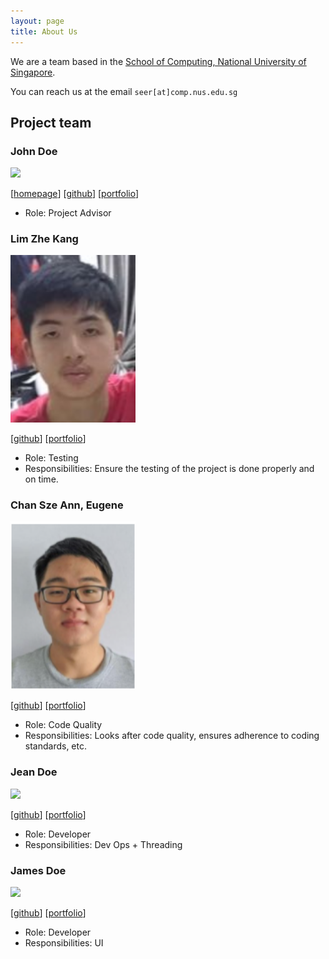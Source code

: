 ```yaml
---
layout: page
title: About Us
---
```


We are a team based in the [School of Computing, National University of Singapore](http://www.comp.nus.edu.sg).

You can reach us at the email `seer[at]comp.nus.edu.sg`

## Project team

### John Doe

<img src="images/johndoe.png" width="200px">

[[homepage](http://www.comp.nus.edu.sg/~damithch)]
[[github](https://github.com/johndoe)]
[[portfolio](team/johndoe.md)]

* Role: Project Advisor

### Lim Zhe Kang

<img src="images/limzk126.png" width="200px">

[[github](http://github.com/limzk126)]
[[portfolio](team/johndoe.md)]

* Role: Testing
* Responsibilities: Ensure the testing of the project is done properly and on time.

### Chan Sze Ann, Eugene

<img src="images/eugenecsa.png" width="200px">

[[github](http://github.com/eugenecsa)] [[portfolio](team/johndoe.md)]

* Role: Code Quality
* Responsibilities: Looks after code quality, ensures adherence to coding standards, etc.

### Jean Doe

<img src="images/johndoe.png" width="200px">

[[github](http://github.com/johndoe)]
[[portfolio](team/johndoe.md)]

* Role: Developer
* Responsibilities: Dev Ops + Threading

### James Doe

<img src="images/johndoe.png" width="200px">

[[github](http://github.com/johndoe)]
[[portfolio](team/johndoe.md)]

* Role: Developer
* Responsibilities: UI
